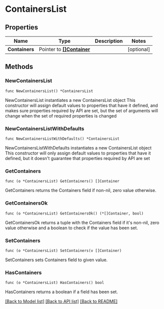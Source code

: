 # ContainersList

## Properties

Name | Type | Description | Notes
------------ | ------------- | ------------- | -------------
**Containers** | Pointer to [**[]Container**](Container.md) |  | [optional] 

## Methods

### NewContainersList

`func NewContainersList() *ContainersList`

NewContainersList instantiates a new ContainersList object
This constructor will assign default values to properties that have it defined,
and makes sure properties required by API are set, but the set of arguments
will change when the set of required properties is changed

### NewContainersListWithDefaults

`func NewContainersListWithDefaults() *ContainersList`

NewContainersListWithDefaults instantiates a new ContainersList object
This constructor will only assign default values to properties that have it defined,
but it doesn't guarantee that properties required by API are set

### GetContainers

`func (o *ContainersList) GetContainers() []Container`

GetContainers returns the Containers field if non-nil, zero value otherwise.

### GetContainersOk

`func (o *ContainersList) GetContainersOk() (*[]Container, bool)`

GetContainersOk returns a tuple with the Containers field if it's non-nil, zero value otherwise
and a boolean to check if the value has been set.

### SetContainers

`func (o *ContainersList) SetContainers(v []Container)`

SetContainers sets Containers field to given value.

### HasContainers

`func (o *ContainersList) HasContainers() bool`

HasContainers returns a boolean if a field has been set.


[[Back to Model list]](../README.md#documentation-for-models) [[Back to API list]](../README.md#documentation-for-api-endpoints) [[Back to README]](../README.md)


